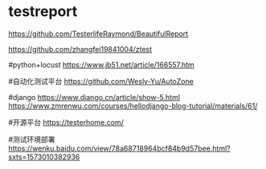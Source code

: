 # testreport
https://github.com/TesterlifeRaymond/BeautifulReport


https://github.com/zhangfei19841004/ztest

#python+locust
https://www.jb51.net/article/166557.htm

#自动化测试平台
https://github.com/Wesly-Yu/AutoZone

#django
https://www.django.cn/article/show-5.html
https://www.zmrenwu.com/courses/hellodjango-blog-tutorial/materials/61/

#开源平台
https://testerhome.com/

#测试环境部署
https://wenku.baidu.com/view/78a68718964bcf84b9d57bee.html?sxts=1573010382936
